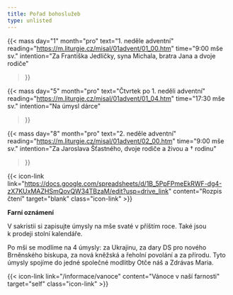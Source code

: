```yaml
---
title: Pořad bohoslužeb
type: unlisted
---
```


{{< mass
day="1" 
month="pro" 
text="1. neděle adventní" 
reading="https://m.liturgie.cz/misal/01advent/01_00.htm"
time="9:00 mše sv." 
intention="Za Františka Jedličky, syna Michala, bratra Jana a dvoje rodiče"
>}}

{{< mass 
day="5" 
month="pro" 
text="Čtvrtek po 1. neděli adventní"
reading="https://m.liturgie.cz/misal/01advent/01_04.htm"
time="17:30 mše sv." 
intention="Na úmysl dárce" 
>}}

{{< mass
day="8" 
month="pro" 
text="2. neděle adventní" 
reading="https://m.liturgie.cz/misal/01advent/02_00.htm"
time="9:00 mše sv." 
intention="Za Jaroslava Šťastného, dvoje rodiče a živou a † rodinu"
>}}

{{< icon-link link="https://docs.google.com/spreadsheets/d/1B_5PpFPmeEkRWF-dg4-zX7KUxMAZHSmQovQW34TBzaM/edit?usp=drive_link" content="Rozpis čtení" target="blank" class="icon-link" >}}

**Farní oznámení**

V sakristii si zapisujte úmysly na mše svaté v příštím roce. Také jsou k prodeji stolní kalendáře.

Po mši se modlíme na 4 úmysly: za Ukrajinu, za dary DS pro nového Brněnského biskupa, za nová kněžská a řeholní povolání a za přírodu. Tyto úmysly spojíme do jedné společné modlitby Otče náš a Zdrávas Maria.

{{< icon-link link="/informace/vanoce" content="Vánoce v naší farnosti" target="self" class="icon-link" >}}